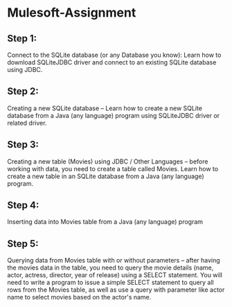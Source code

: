 # Mulesoft-Assignment

## Step 1:
Connect to the SQLite database (or any Database you know): Learn how to download SQLiteJDBC driver and connect to an existing SQLite database using JDBC.

## Step 2:
Creating a new SQLite database – Learn how to create a new SQLite database from a Java (any language) program using SQLiteJDBC driver or related driver.

## Step 3:
Creating a new table (Movies) using JDBC / Other Languages – before working with data, you need to create a table called Movies. Learn how to create a new table in an SQLite database from a Java (any language) program.

## Step 4:
Inserting data into Movies table from a Java (any language) program

## Step 5:
Querying data from Movies table with or without parameters – after having the movies data in the table, you need to query the movie details (name, actor, actress, director, year of release) using a SELECT statement. You will need to write a program to issue a simple SELECT statement to query all rows from the Movies table, as well as use a query with parameter like actor name to select movies based on the actor's name.
